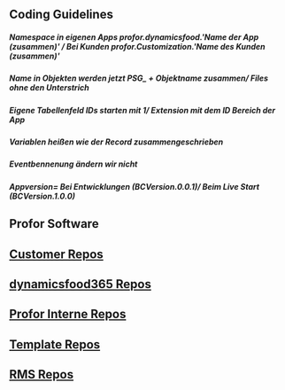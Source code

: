 ## Coding Guidelines
##### Namespace in eigenen Apps profor.dynamicsfood.'Name der App (zusammen)' / Bei Kunden profor.Customization.'Name des Kunden (zusammen)'
##### Name in Objekten werden jetzt PSG_ + Objektname zusammen/ Files ohne den Unterstrich
##### Eigene Tabellenfeld IDs starten mit 1/ Extension mit dem ID Bereich der App
##### Variablen heißen wie der Record zusammengeschrieben
##### Eventbennenung ändern wir nicht
##### Appversion= Bei Entwicklungen (BCVersion.0.0.1)/ Beim Live Start (BCVersion.1.0.0)

## Profor Software

## [Customer Repos](https://github.com/orgs/profor-software/repositories?q=Customer&type=all&language=&sort=) 

## [dynamicsfood365 Repos](https://github.com/orgs/profor-software/repositories?q=dynamicsfood365&type=all&language=&sort=)

## [Profor Interne Repos](https://github.com/orgs/profor-software/repositories?q=Profor&type=all&language=&sort=) 

## [Template Repos](https://github.com/orgs/profor-software/repositories?q=Template&type=all&language=&sort=) 

## [RMS Repos](https://github.com/orgs/profor-software/repositories?q=RMS&type=all&language=&sort=) 
